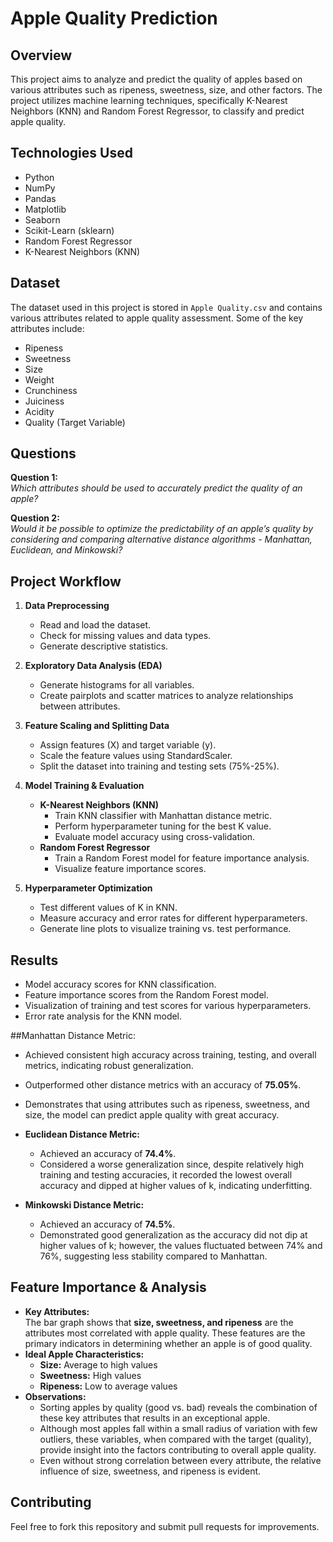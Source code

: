 # Apple Quality Prediction

## Overview
This project aims to analyze and predict the quality of apples based on various attributes such as ripeness, sweetness, size, and other factors. The project utilizes machine learning techniques, specifically K-Nearest Neighbors (KNN) and Random Forest Regressor, to classify and predict apple quality.

## Technologies Used
- Python
- NumPy
- Pandas
- Matplotlib
- Seaborn
- Scikit-Learn (sklearn)
- Random Forest Regressor
- K-Nearest Neighbors (KNN)

## Dataset
The dataset used in this project is stored in `Apple Quality.csv` and contains various attributes related to apple quality assessment. Some of the key attributes include:
- Ripeness
- Sweetness
- Size
- Weight
- Crunchiness
- Juiciness
- Acidity
- Quality (Target Variable)

## Questions
**Question 1:**  
*Which attributes should be used to accurately predict the quality of an apple?*  

**Question 2:**  
*Would it be possible to optimize the predictability of an apple’s quality by considering and comparing alternative distance algorithms - Manhattan, Euclidean, and Minkowski?*  

## Project Workflow
1. **Data Preprocessing**
   - Read and load the dataset.
   - Check for missing values and data types.
   - Generate descriptive statistics.

2. **Exploratory Data Analysis (EDA)**
   - Generate histograms for all variables.
   - Create pairplots and scatter matrices to analyze relationships between attributes.

3. **Feature Scaling and Splitting Data**
   - Assign features (X) and target variable (y).
   - Scale the feature values using StandardScaler.
   - Split the dataset into training and testing sets (75%-25%).

4. **Model Training & Evaluation**
   - **K-Nearest Neighbors (KNN)**
     - Train KNN classifier with Manhattan distance metric.
     - Perform hyperparameter tuning for the best K value.
     - Evaluate model accuracy using cross-validation.
   - **Random Forest Regressor**
     - Train a Random Forest model for feature importance analysis.
     - Visualize feature importance scores.

5. **Hyperparameter Optimization**
   - Test different values of K in KNN.
   - Measure accuracy and error rates for different hyperparameters.
   - Generate line plots to visualize training vs. test performance.

## Results
- Model accuracy scores for KNN classification.
- Feature importance scores from the Random Forest model.
- Visualization of training and test scores for various hyperparameters.
- Error rate analysis for the KNN model.

##Manhattan Distance Metric:
  - Achieved consistent high accuracy across training, testing, and overall metrics, indicating robust generalization.
  - Outperformed other distance metrics with an accuracy of **75.05%**.
  - Demonstrates that using attributes such as ripeness, sweetness, and size, the model can predict apple quality with great accuracy.

- **Euclidean Distance Metric:**  
  - Achieved an accuracy of **74.4%**.
  - Considered a worse generalization since, despite relatively high training and testing accuracies, it recorded the lowest overall accuracy and dipped at higher values of k, indicating underfitting.

- **Minkowski Distance Metric:**  
  - Achieved an accuracy of **74.5%**.
  - Demonstrated good generalization as the accuracy did not dip at higher values of k; however, the values fluctuated between 74% and 76%, suggesting less stability compared to Manhattan.

## Feature Importance & Analysis
- **Key Attributes:**  
  The bar graph shows that **size, sweetness, and ripeness** are the attributes most correlated with apple quality. These features are the primary indicators in determining whether an apple is of good quality.
- **Ideal Apple Characteristics:**  
  - **Size:** Average to high values  
  - **Sweetness:** High values  
  - **Ripeness:** Low to average values
- **Observations:**  
  - Sorting apples by quality (good vs. bad) reveals the combination of these key attributes that results in an exceptional apple.
  - Although most apples fall within a small radius of variation with few outliers, these variables, when compared with the target (quality), provide insight into the factors contributing to overall apple quality.
  - Even without strong correlation between every attribute, the relative influence of size, sweetness, and ripeness is evident.

## Contributing
Feel free to fork this repository and submit pull requests for improvements.
